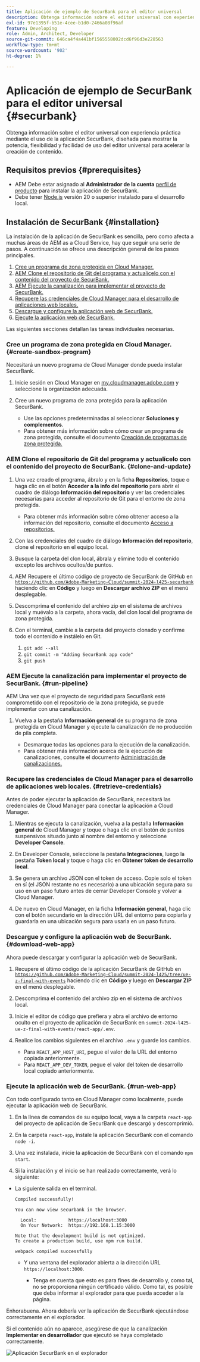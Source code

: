 ```yaml
---
title: Aplicación de ejemplo de SecurBank para el editor universal
description: Obtenga información sobre el editor universal con experiencia práctica mediante el uso de la aplicación SecurBank, diseñada para mostrar la potencia, flexibilidad y facilidad de uso del editor universal para acelerar la creación de contenido.
exl-id: 97e1395f-b51e-4cee-b1d0-2466a08f96af
feature: Developing
role: Admin, Architect, Developer
source-git-commit: 646ca4f4a441bf1565558002dcd6f96d3e228563
workflow-type: tm+mt
source-wordcount: '902'
ht-degree: 1%

---
```


# Aplicación de ejemplo de SecurBank para el editor universal {#securbank}

Obtenga información sobre el editor universal con experiencia práctica mediante el uso de la aplicación SecurBank, diseñada para mostrar la potencia, flexibilidad y facilidad de uso del editor universal para acelerar la creación de contenido.

## Requisitos previos {#prerequisites}

* AEM Debe estar asignado al **Administrador de la cuenta** [perfil de producto](/help/journey-onboarding/assign-profiles-aem.md) para instalar la aplicación de SecurBank.
* Debe tener [Node.js](https://nodejs.org) versión 20 o superior instalado para el desarrollo local.

## Instalación de SecurBank {#installation}

La instalación de la aplicación de SecurBank es sencilla, pero como afecta a muchas áreas de AEM as a Cloud Service, hay que seguir una serie de pasos. A continuación se ofrece una descripción general de los pasos principales.

1. [Cree un programa de zona protegida en Cloud Manager.](#create-sandbox-program)
1. [AEM Clone el repositorio de Git del programa y actualícelo con el contenido del proyecto de SecurBank.](#clone-and-update)
1. [AEM Ejecute la canalización para implementar el proyecto de SecurBank.](#run-pipeline)
1. [Recupere las credenciales de Cloud Manager para el desarrollo de aplicaciones web locales.](#retrieve-credentials)
1. [Descargue y configure la aplicación web de SecurBank.](#download-web-app)
1. [Ejecute la aplicación web de SecurBank.](#run-web-app)

Las siguientes secciones detallan las tareas individuales necesarias.

### Cree un programa de zona protegida en Cloud Manager. {#create-sandbox-program}

Necesitará un nuevo programa de Cloud Manager donde pueda instalar SecurBank.

1. Inicie sesión en Cloud Manager en [my.cloudmanager.adobe.com](https://my.cloudmanager.adobe.com/) y seleccione la organización adecuada.

1. Cree un nuevo programa de zona protegida para la aplicación SecurBank.

   * Use las opciones predeterminadas al seleccionar **Soluciones y complementos**.
   * Para obtener más información sobre cómo crear un programa de zona protegida, consulte el documento [Creación de programas de zona protegida.](/help/implementing/cloud-manager/getting-access-to-aem-in-cloud/creating-sandbox-programs.md)

### AEM Clone el repositorio de Git del programa y actualícelo con el contenido del proyecto de SecurBank. {#clone-and-update}

1. Una vez creado el programa, ábralo y en la ficha **Repositorios**, toque o haga clic en el botón **Acceder a la info del repositorio** para abrir el cuadro de diálogo **Información del repositorio** y ver las credenciales necesarias para acceder al repositorio de Git para el entorno de zona protegida.

   * Para obtener más información sobre cómo obtener acceso a la información del repositorio, consulte el documento [Acceso a repositorios.](/help/implementing/cloud-manager/managing-code/accessing-repos.md)

1. Con las credenciales del cuadro de diálogo **Información del repositorio**, clone el repositorio en el equipo local.

1. Busque la carpeta del clon local, ábrala y elimine todo el contenido excepto los archivos ocultos/de puntos.

1. AEM Recupere el último código de proyecto de SecurBank de GitHub en [`https://github.com/Adobe-Marketing-Cloud/summit-2024-l425-securbank`](https://github.com/Adobe-Marketing-Cloud/summit-2024-l425-securbank) haciendo clic en **Código** y luego en **Descargar archivo ZIP** en el menú desplegable.

1. Descomprima el contenido del archivo zip en el sistema de archivos local y muévalo a la carpeta, ahora vacía, del clon local del programa de zona protegida.

1. Con el terminal, cambie a la carpeta del proyecto clonado y confirme todo el contenido e instálelo en Git.

   1. `git add --all`
   1. `git commit -m "Adding SecurBank app code"`
   1. `git push`

### AEM Ejecute la canalización para implementar el proyecto de SecurBank. {#run-pipeline}

AEM Una vez que el proyecto de seguridad para SecurBank esté comprometido con el repositorio de la zona protegida, se puede implementar con una canalización.

1. Vuelva a la pestaña **Información general** de su programa de zona protegida en Cloud Manager y ejecute la canalización de no producción de pila completa.

   * Desmarque todas las opciones para la ejecución de la canalización.
   * Para obtener más información acerca de la ejecución de canalizaciones, consulte el documento [Administración de canalizaciones.](/help/implementing/cloud-manager/configuring-pipelines/managing-pipelines.md#running-pipelines)

### Recupere las credenciales de Cloud Manager para el desarrollo de aplicaciones web locales. {#retrieve-credentials}

Antes de poder ejecutar la aplicación de SecurBank, necesitará las credenciales de Cloud Manager para conectar la aplicación a Cloud Manager.

1. Mientras se ejecuta la canalización, vuelva a la pestaña **Información general** de Cloud Manager y toque o haga clic en el botón de puntos suspensivos situado junto al nombre del entorno y seleccione **Developer Console**.

1. En Developer Console, seleccione la pestaña **Integraciones**, luego la pestaña **Token local** y toque o haga clic en **Obtener token de desarrollo local**.

1. Se genera un archivo JSON con el token de acceso. Copie solo el token en sí (el JSON restante no es necesario) a una ubicación segura para su uso en un paso futuro antes de cerrar Developer Console y volver a Cloud Manager.

1. De nuevo en Cloud Manager, en la ficha **Información general**, haga clic con el botón secundario en la dirección URL del entorno para copiarla y guardarla en una ubicación segura para usarla en un paso futuro.

### Descargue y configure la aplicación web de SecurBank. {#download-web-app}

Ahora puede descargar y configurar la aplicación web de SecurBank.

1. Recupere el último código de la aplicación SecurBank de GitHub en [`https://github.com/Adobe-Marketing-Cloud/summit-2024-l425/tree/ue-z-final-with-events`](https://github.com/Adobe-Marketing-Cloud/summit-2024-l425/tree/ue-z-final-with-events) haciendo clic en **Código** y luego en **Descargar ZIP** en el menú desplegable.

1. Descomprima el contenido del archivo zip en el sistema de archivos local.

1. Inicie el editor de código que prefiera y abra el archivo de entorno oculto en el proyecto de aplicación de SecurBank en `summit-2024-l425-ue-z-final-with-events/react-app/.env`.

1. Realice los cambios siguientes en el archivo `.env` y guarde los cambios.

   * Para `REACT_APP_HOST_URI`, pegue el valor de la URL del entorno copiada anteriormente.
   * Para `REACT_APP_DEV_TOKEN`, pegue el valor del token de desarrollo local copiado anteriormente.

### Ejecute la aplicación web de SecurBank. {#run-web-app}

Con todo configurado tanto en Cloud Manager como localmente, puede ejecutar la aplicación web de SecurBank.

1. En la línea de comandos de su equipo local, vaya a la carpeta `react-app` del proyecto de aplicación de SecurBank que descargó y descomprimió.

1. En la carpeta `react-app`, instale la aplicación SecurBank con el comando `node -i`.

1. Una vez instalada, inicie la aplicación de SecurBank con el comando `npm start`.

1. Si la instalación y el inicio se han realizado correctamente, verá lo siguiente:

* La siguiente salida en el terminal.

  ```text
  Compiled successfully!
  
  You can now view securbank in the browser.
  
    Local:            https://localhost:3000
    On Your Network:  https://192.168.1.15:3000
  
  Note that the development build is not optimized.
  To create a production build, use npm run build.
  
  webpack compiled successfully
  ```

   * Y una ventana del explorador abierta a la dirección URL `https://localhost:3000`.

      * Tenga en cuenta que esto es para fines de desarrollo y, como tal, no se proporciona ningún certificado válido. Como tal, es posible que deba informar al explorador para que pueda acceder a la página.

Enhorabuena. Ahora debería ver la aplicación de SecurBank ejecutándose correctamente en el explorador.

Si el contenido aún no aparece, asegúrese de que la canalización **Implementar en desarrollador** que ejecutó se haya completado correctamente.

![Aplicación SecurBank en el explorador](assets/securbank.png)
